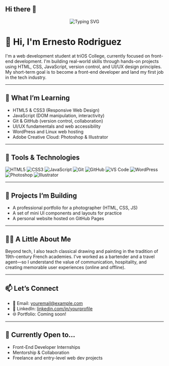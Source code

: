 ## Hi there 👋

<p align="center">
  <img src="https://readme-typing-svg.demolab.com?font=Fira+Code&size=25&pause=1000&color=F7DF1E&center=true&vCenter=true&width=435&lines=Focused + Driven.;Creative.;Curious.;Resilient." alt="Typing SVG" />
</p>

# 👋 Hi, I'm Ernesto Rodriguez

I'm a web development student at triOS College, currently focused on front-end development. I'm building real-world skills through hands-on projects using HTML, CSS, JavaScript, version control, and UI/UX design principles. My short-term goal is to become a front-end developer and land my first job in the tech industry.

---

## 🎯 What I’m Learning

- HTML5 & CSS3 (Responsive Web Design)
- JavaScript (DOM manipulation, interactivity)
- Git & GitHub (version control, collaboration)
- UI/UX fundamentals and web accessibility
- WordPress and Linux web hosting
- Adobe Creative Cloud: Photoshop & Illustrator

---

## 🧰 Tools & Technologies

![HTML5](https://img.shields.io/badge/HTML5-E34F26?style=for-the-badge&logo=html5&logoColor=white)
![CSS3](https://img.shields.io/badge/CSS3-1572B6?style=for-the-badge&logo=css3&logoColor=white)
![JavaScript](https://img.shields.io/badge/JavaScript-F7DF1E?style=for-the-badge&logo=javascript&logoColor=black)
![Git](https://img.shields.io/badge/Git-F05032?style=for-the-badge&logo=git&logoColor=white)
![GitHub](https://img.shields.io/badge/GitHub-181717?style=for-the-badge&logo=github&logoColor=white)
![VS Code](https://img.shields.io/badge/VS%20Code-007ACC?style=for-the-badge&logo=visual-studio-code&logoColor=white)
![WordPress](https://img.shields.io/badge/WordPress-21759b?style=for-the-badge&logo=wordpress&logoColor=white)
![Photoshop](https://img.shields.io/badge/Adobe%20Photoshop-31A8FF?style=for-the-badge&logo=adobephotoshop&logoColor=white)
![Illustrator](https://img.shields.io/badge/Adobe%20Illustrator-FF9A00?style=for-the-badge&logo=adobeillustrator&logoColor=white)

---

## 📌 Projects I’m Building

- A professional portfolio for a photographer (HTML, CSS, JS)
- A set of mini UI components and layouts for practice
- A personal website hosted on GitHub Pages

---

## 👨‍🎨 A Little About Me

Beyond tech, I also teach classical drawing and painting in the tradition of 19th-century French academies. I’ve worked as a bartender and a travel agent—so I understand the value of communication, hospitality, and creating memorable user experiences (online and offline).

---

## 📫 Let’s Connect

- 📧 Email: [youremail@example.com](mailto:youremail@example.com)
- 💼 LinkedIn: [linkedin.com/in/yourprofile](https://linkedin.com/in/yourprofile)
- 🌐 Portfolio: Coming soon!

---

## 🚀 Currently Open to...

- Front-End Developer Internships  
- Mentorship & Collaboration  
- Freelance and entry-level web dev projects

